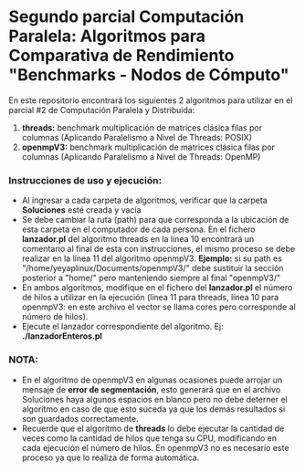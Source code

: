 # Segundo parcial Computación Paralela: Algoritmos para Comparativa de Rendimiento "Benchmarks - Nodos de Cómputo"

En este repositorio encontrará los siguientes 2 algoritmos para utilizar en el parcial #2 de Computación Paralela y Distribuida:
1. **threads:** benchmark multiplicación de matrices clásica filas por columnas (Aplicando Paralelismo a Nivel de Threads: POSIX)
2. **openmpV3:** benchmark multiplicación de matrices clásica filas por columnas (Aplicando Paralelismo a Nivel de Threads: OpenMP)

### Instrucciones de uso y ejecución:

* Al ingresar a cada carpeta de algoritmos, verificar que la carpeta **Soluciones** esté creada y vacía
* Se debe cambiar la ruta (path) para que corresponda a la ubicación de esta carpeta en el computador de cada persona. En el fichero **lanzador.pl** del algoritmo threads en la línea 10 encontrará un comentario al final de esta con instrucciones, el mismo proceso se debe realizar en la línea 11 del algoritmo openmpV3.
**Ejemplo:** si su path es "/home/yeyaplinux/Documents/openmpV3/" debe sustituir la sección posterior a "home/" pero manteniendo siempre al final "openmpV3/" 
* En ambos algoritmos, modifique en el fichero del **lanzador.pl** el número de hilos a utilizar en la ejecución (línea 11 para threads, línea 10 para openmpV3: en este archivo el vector se llama cores pero corresponde al número de hilos).
* Ejecute el lanzador correspondiente del algoritmo. Ej: **./lanzadorEnteros.pl**

### NOTA:
* En el algoritmo de openmpV3 en algunas ocasiones puede arrojar un mensaje de **error de segmentación**, esto generará que en el archivo Soluciones haya algunos espacios en blanco pero no debe deterner el algoritmo en caso de que esto suceda ya que los demás resultados si son guardados correctamente.
* Recuerde que el algoritmo de **threads** lo debe ejecutar la cantidad de veces como la cantidad de hilos que tenga su CPU, modificando en cada ejecución el número de hilos. En openmpV3 no es necesario este proceso ya que lo realiza de forma automática.
